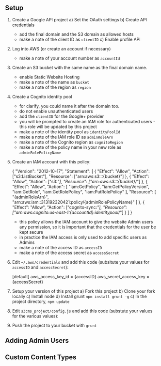 


## Setup

1. Create a Google API project
   a) Set the OAuth settings
   b) Create API credentials
      - add the final domain and the S3 domain as allowed hosts
      - make a note of the client ID as `clientID`
   c) Enable profile API

2. Log into AWS (or create an account if necessary)
   - make a note of your account number as `accountId`

3. Create an S3 bucket with the same name as the final domain name.
   - enable Static Website Hosting
   - make a note of the name as `bucket`
   - make a note of the region as `region`

4. Create a Cognito identity pool
   - for clarify, you could name it after the domain too.
   - do not enable unauthenticated users
   - add the `clientID` for the Google+ provider
   - you will be prompted to create an IAM role for authenticated users - this role will be updated by this project
   - make a note of the identity pool as `identityPoolId`
   - make a note of the IAM role ID as `adminRoleArn`
   - make a note of the Cognito region as `cognitoRegion`
   - make a note of the policy name in your new role as `adminRolePolicyName`

5. Create an IAM account with this policy:
   
    {
        "Version": "2012-10-17",
        "Statement": [
            {
                "Effect": "Allow",
                "Action": ["s3:ListBucket"],
                "Resource": ["arn:aws:s3:::{bucket}"]
            },
            {
                "Effect": "Allow",
                "Action": ["s3:*"],
                "Resource": ["arn:aws:s3:::{bucket}/*"]
            },
            {
                "Effect": "Allow",
                "Action": [
                    "iam:GetPolicy",
                    "iam:GetPolicyVersion",
                    "iam:GetRole",
                    "iam:GetRolePolicy",
                    "iam:PutRolePolicy"
                ],
                "Resource": [
                    "{adminRoleArn}",
                    "arn:aws:iam::313192320421:policy/{adminRolePolicyName}"
                ]
            },
            {
                "Effect": "Allow",
                "Action": ["cognito-sync:*"],
                "Resource": ["arn:aws:cognito:us-east-1:{accountId}:identitypool/*"]
            }
        ]
    }

   - this policy allows the IAM account to give the website Admin users any permission, so it is
     important that the credentials for the user be kept secure
   - in practice the IAM access is only used to add specific users as Admins
   - make a note of the access ID as `accessID`
   - make a note of the access secret as `accessSecret`

6. Edit `~/.aws/credentials` and add this code (subsitute your values for `accessID` and `accessSecret`):

    [default]
    aws_access_key_id = {accessID}
    aws_secret_access_key = {accessSecret}

7. Setup your version of this project
   a) Fork this project
   b) Clone your fork locally
   c) Install node
   d) Install grunt `npm install grunt -g`
   c) In the project directory, `npm update`

8. Edit `s3cms_project/config.js` and add this code (substute your values for the various values):



9. Push the project to your bucket with `grunt`


## Adding Admin Users



## Custom Content Types


